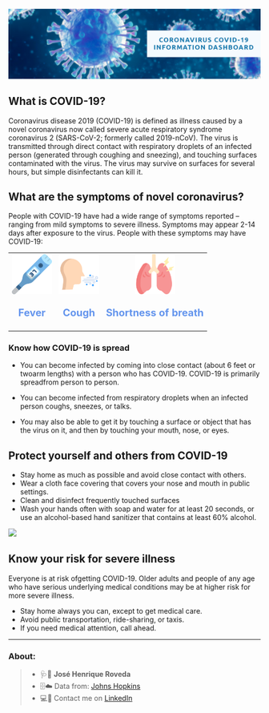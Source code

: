 ![covid-header](https://raw.githubusercontent.com/josehenriqueroveda/covid-dashboard/master/img/header.jpg)

## What is COVID-19?

Coronavirus disease 2019 (COVID-19) is defined as illness caused by a novel coronavirus now called severe acute respiratory syndrome coronavirus 2 (SARS-CoV-2; formerly called 2019-nCoV).
The virus is transmitted through direct contact with respiratory droplets of an infected person (generated through coughing and sneezing), and touching surfaces contaminated with the virus. The virus may survive on surfaces for several hours, but simple disinfectants can kill it.

## What are the symptoms of novel coronavirus?

People with COVID-19 have had a wide range of symptoms reported – ranging from mild symptoms to severe illness. Symptoms may appear 2-14 days after exposure to the virus. People with these symptoms may have COVID-19:

 <table style="width:100%">
  <tr>
    <td style="text-align:center"> <img align="center" src="https://raw.githubusercontent.com/josehenriqueroveda/covid-dashboard/master/img/fever.png"
     alt="Fever" width="80"
     style="float: center;" /></td>
    <td style="text-align:center"> <img align="center" src="https://raw.githubusercontent.com/josehenriqueroveda/covid-dashboard/master/img/cough.png"
     alt="Fever" width="80"
     style="float: center;" /></td>
    <td style="text-align:center"><img align="center" src="https://raw.githubusercontent.com/josehenriqueroveda/covid-dashboard/master/img/lungs.png"
     alt="Shortness of breath" width="80"
     style="float: center;" /></td>
  </tr>
  <tr>
    <td style="text-align:center"><b><p style="color:cornflowerblue; font-size:20px; text-align:center">Fever</p></b></td>
    <td style="text-align:center"><b><p style="color:cornflowerblue; font-size:20px; text-align:center">Cough</p></b></td>
    <td style="text-align:center"><b><p style="color:cornflowerblue; font-size:20px; text-align:center">Shortness of breath</p></b></td>
  </tr>
</table> 

### Know how COVID-19 is spread

- You can become infected by coming into close contact (about 6 feet or twoarm lengths) with a person who has COVID-19. COVID-19 is primarily spreadfrom person to person.

- You can become infected from respiratory droplets when an infected person coughs, sneezes, or talks.

- You may also be able to get it by touching a surface or object that has the virus on it, and then by touching your mouth, nose, or eyes.

## Protect yourself and others from COVID-19

- Stay home as much as possible and avoid close contact with others.
- Wear a cloth face covering that covers your nose and mouth in public settings.
- Clean and disinfect frequently touched surfaces
- Wash your hands often with soap and water for at least 20 seconds, or use an alcohol-based hand sanitizer that contains at least 60% alcohol.

![](https://i.insider.com/5ef254c02618b9277d20f904?width=700&format=jpeg)

## Know your risk for severe illness

Everyone is at risk ofgetting COVID-19. Older adults and people of any age who have serious underlying medical conditions may be at higher risk for more severe illness.
- Stay home always you can, except to get medical care.
- Avoid public transportation, ride-sharing, or taxis.
- If you need medical attention, call ahead.

---

### About:

> - 🩺🔬 **José Henrique Roveda**
> - 🗄☁️ Data from: [Johns Hopkins](https://github.com/CSSEGISandData/COVID-19)
> - 💻📨 Contact me on [LinkedIn](https://www.linkedin.com/in/jhroveda/)
